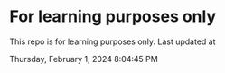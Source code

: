 # For learning purposes only
This repo is for learning purposes only.
Last updated at

Thursday, February 1, 2024 8:04:45 PM

